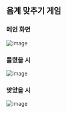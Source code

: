 ## 음계 맞추기 게임

### 메인 화면
![image](https://github.com/Kimchaeeuny/game/assets/120534069/2e77322d-ad41-441b-8b88-2226c57e8e5c)

### 틀렸을 시
![image](https://github.com/Kimchaeeuny/game/assets/120534069/6d5243a0-3b05-4852-a41d-cd98fdbb84e9)

### 맞았을 시
![image](https://github.com/Kimchaeeuny/game/assets/120534069/e4d72f2e-61c8-4752-b3d0-0e6feabd040b)
